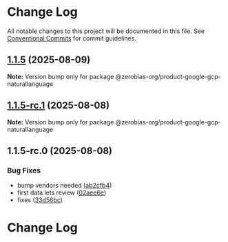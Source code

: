 # Change Log

All notable changes to this project will be documented in this file.
See [Conventional Commits](https://conventionalcommits.org) for commit guidelines.

## [1.1.5](https://github.com/zerobias-org/product/compare/@zerobias-org/product-google-gcp-naturallanguage@1.1.5-rc.1...@zerobias-org/product-google-gcp-naturallanguage@1.1.5) (2025-08-09)

**Note:** Version bump only for package @zerobias-org/product-google-gcp-naturallanguage





## [1.1.5-rc.1](https://github.com/zerobias-org/product/compare/@zerobias-org/product-google-gcp-naturallanguage@1.1.5-rc.0...@zerobias-org/product-google-gcp-naturallanguage@1.1.5-rc.1) (2025-08-08)

**Note:** Version bump only for package @zerobias-org/product-google-gcp-naturallanguage





## 1.1.5-rc.0 (2025-08-08)


### Bug Fixes

* bump vendors needed ([ab2cfb4](https://github.com/zerobias-org/product/commit/ab2cfb4a9cf2e3008e08b068f98011fec096c932))
* first data lets review ([02aee6e](https://github.com/zerobias-org/product/commit/02aee6e8c4f11675de7c63a00f4c8254a67a4dd7))
* fixes ([33d56bc](https://github.com/zerobias-org/product/commit/33d56bcaedf3fa5e3939a33c0fb57eda53539d05))





# Change Log
